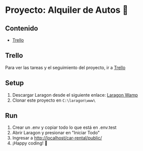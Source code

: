 # Proyecto: Alquiler de Autos 🚗

## Contenido

- [Trello](#trello)

## Trello

Para ver las tareas y el seguimiento del proyecto, ir a [Trello](https://trello.com/invite/b/DwOSld87/ATTIce33c4ef859b7a25149cdf39fcf7c9560E548510/alquiler-de-autos)

## Setup

1. Descargar Laragon desde el siguiente enlace: [Laragon Wamp](https://github.com/leokhoa/laragon/releases/download/6.0.0/laragon-wamp.exe)
2. Clonar este proyecto en `C:\laragon\www\`

## Run

1. Crear un .env y copiar todo lo que está en .env.test
2. Abrir Laragon y presionar en "Iniciar Todo"
3. Ingresar a [http://localhost/car-rental/public/](http://localhost/car-rental/public/)
4. ¡Happy coding! 🎉
